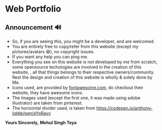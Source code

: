 # Web Portfolio

## Announcement 🔊
* So, if you are seeing this, you might be a developer, and are welcomed.
* You are entirely free to copy/refer from this website (except my pictures/avatars 😅), no copyright issues.
* If you want any help you can ping me.
* Everything you see on this website is not developed by me from scratch, some opensource techologies are involved in the creation of this website,
, all that things belongs to their respective owners/community. Rest the design and creation of this website is wholly & solely done by Me.
* Icons used, are provided by [fontawesome.com](https://fontawesome.com), do checkout their website, they have awesome icons.
* The Images used (except the first one, it was made using adobe illustrator) are taken from pinterest.
* The horizontal divider used, is taken from https://codepen.io/anthony-liddle/pen/eYpRavv

**Yours Sincerely,**
**Mehul Singh Teya**